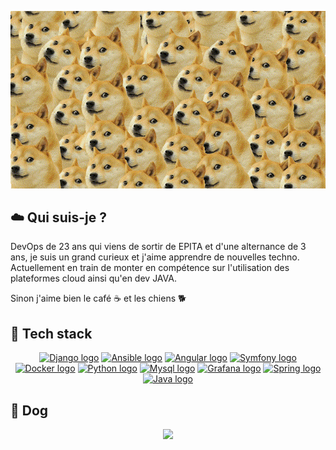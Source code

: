 <p align="center">
	<a href="https://www.reddit.com/r/dogelore/" title="Doge"><img src="./doge_banner.png"></a>
</p>


## ☁️ Qui suis-je ?

DevOps de 23 ans qui viens de sortir de EPITA et d'une alternance de 3 ans, je suis un grand curieux et j'aime apprendre de nouvelles techno.
Actuellement en train de monter en compétence sur l'utilisation des plateformes cloud ainsi qu'en dev JAVA. 

Sinon j'aime bien le café ☕ et les chiens 🐕


## 🤖 Tech stack

<p align="center">
  <a href="https://www.djangoproject.com/" title="Django"><img width=120 height=120 src="https://api.iconify.design/logos:django.svg" alt="Django logo"></a>
	<a href="https://www.ansible.com" title="Ansible"><img width=120 height=120 src="https://api.iconify.design/logos:ansible.svg" alt="Ansible logo"></a>
	<a href="https://angular.io/" title="Angular"><img width=120 height=120 src="https://api.iconify.design/logos:angular-icon.svg" alt="Angular logo"></a>
	<a href="https://symfony.com/" title="Symfony"><img width=120 height=120 src="https://api.iconify.design/logos:symfony.svg" alt="Symfony logo"></a>
  <a href="https://www.docker.com" title="Docker"><img width=120 height=120 src="https://api.iconify.design/logos:docker-icon.svg" alt="Docker logo"></a>
	<a href="https://www.python.org" title="Python"><img width=120 height=120 src="https://api.iconify.design/logos:python.svg" alt="Python logo"></a>
	<a href="https://www.mysql.com/fr/" title="Mysql"><img width=120 height=120 src="https://api.iconify.design/logos:mysql.svg" alt="Mysql logo"></a>
	<a href="https://grafana.com/" title="Grafana"><img width=120 height=120 src="https://api.iconify.design/logos:grafana.svg" alt="Grafana logo"></a>
	<a href="https://spring.io/" title="Netlify"><img width=120 height=120 src="https://api.iconify.design/logos:spring.svg" alt="Spring logo"></a>
	<a href="https://www.java.com/fr/" title="Java"><img width=120 height=120 src="https://api.iconify.design/logos:java.svg" alt="Java logo"></a>
</p>

## 🐶 Dog 
<p align="center">
	<img width="250" src="https://media.giphy.com/media/54Vj1kxvgyF4k/giphy.gif">
</p>



